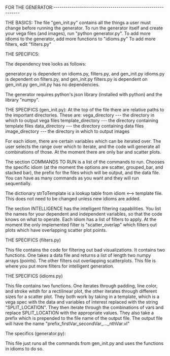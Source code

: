 FOR THE GENERATOR:-------------------------------------------------------------

THE BASICS: 
The file "gen_init.py" contains all the things a user must change before running the generator. 
To run the generator itself and create your vega files (and images), run "python generator.py". 
To add more idioms to the generator, add more functions to "idioms.py"
To add more filters, edit "filters.py"



THE SPECIFICS:

The dependency tree looks as follows:

generator.py is dependent on idioms.py, filters.py, and gen_init.py
idioms.py    is dependent on filters.py, and gen_init.py
filters.py   is dependent on gen_init.py
gen_init.py  has no dependencies.

The generator requires python's json library (installed with python) and the library "numpy".


THE SPECIFICS (gen_init.py):
At the top of the file there are relative paths to the important directories. These are:
vega_directory     --- the directory in which to output vega files
template_directory --- the directory containing template files
data_directory     --- the directory containing data files
image_directory    --- the directory in which to output images

For each idiom, there are certain variables which can be iterated over. The user selects the range over which to iterate, and the code will generate all combinations of those. At the moment there are only bar and scatter plots.

The section COMMANDS TO RUN is a list of the commands to run. Chooses the specific idiom (at the moment the options are scatter, grouped_bar, and stacked bar), the prefix for the files which will be output, and the data file. You can have as many commands as you want and they will run sequentially.

The dictionary strToTemplate is a lookup table from idiom <--> template file. This does not need to be changed unless new idioms are added.

The section INTELLIGENCE has the intelligent filtering capabilities. You list the names for your dependent and independent variables, so that the code knows on what to operate. Each idiom has a list of filters to apply. At the moment the only implemented filter is "scatter_overlap" which filters out plots which have overlapping scatter plot points.


THE SPECIFICS (filters.py)

This file contains the code for filtering out bad visualizations. It contains two functions. One takes a data file and returns a list of length two numpy arrays (points). The other filters out overlapping scatterplots. This file is where you put more filters for intelligent generation.

THE SPECIFICS (idioms.py)

This file contains two functions. One iterates through padding, line color, and stroke witdh for a rectilinear plot, the other iterates through different sizes for a scatter plot. They both work by taking in a template, which is a vega spec with the data and variables of interest replaced with the string "SPLIT_LOCATION". They then iterate through the combinations of vars and replace SPLIT_LOCATION with the appropriate values. They also take a prefix which is prepended to the file name of the output file. The output file will have the name 
"prefix_firstVar_secondVar_..._nthVar.vl"

The specifics (generator.py):

This file just runs all the commands from gen_init.py and uses the functions in idioms to do so.